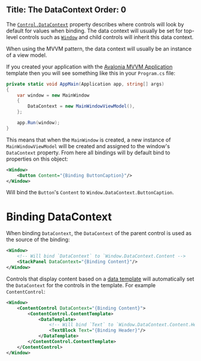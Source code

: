 Title: The DataContext
Order: 0
---

The [`Control.DataContext`](/api/Avalonia.Controls/Control/D29AE9A9) property
describes where controls will look by default for values when binding. The data context will usually
be set for top-level controls such as [`Window`](http://avaloniaui.net/api/Avalonia.Controls/Window)
and child controls will inherit this data context.

When using the MVVM pattern, the data context will usually be an instance of a view model.

If you created your application with the [Avalonia MVVM Application](/docs/quickstart/create-new-project) template
then you will see something like this in your `Program.cs` file:

```csharp
private static void AppMain(Application app, string[] args)
{
    var window = new MainWindow
    {
        DataContext = new MainWindowViewModel(),
    };

    app.Run(window);
}
```

This means that when the `MainWindow` is created, a new instance of `MainWindowViewModel` will be
created and assigned to the window's `DataContext` property. From here all bindings will by default
bind to properties on this object:

```xml
<Window>
    <Button Content="{Binding ButtonCaption}"/>
</Window>
```

Will bind the `Button`'s `Content` to `Window.DataContext.ButtonCaption`.

# Binding DataContext

When binding `DataContext`, the `DataContext` of the parent control is used as the source of the binding:

```xml
<Window>
    <!-- Will bind `DataContext` to `Window.DataContext.Content -->
    <StackPanel DataContext="{Binding Content}"/>
</Window>
```

Controls that display content based on a [data template](/docs/templates/datatemplate) will automatically
set the `DataContext` for the controls in the template. For example `ContentControl`:

```xml
<Window>
    <ContentControl DataContext="{Binding Content}">
        <ContentControl.ContentTemplate>
            <DataTemplate>
                <!-- Will bind `Text` to `Window.DataContext.Content.Header -->
                <TextBlock Text="{Binding Header}"/>
            </DataTemplate>
        </ContentControl.ContentTemplate>
    </ContentControl>
</Window>
```
